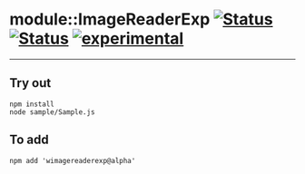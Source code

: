 
# module::ImageReaderExp [![Status](https://img.shields.io/circleci/build/github/Wandalen/wImageReaderExp?label=Test&logo=Test)](https://circleci.com/gh/Wandalen/wImageReaderExp) [![Status](https://github.com/Wandalen/wImageReaderExp/workflows/Test/badge.svg)](https://github.com/Wandalen/wImageReaderExp/actions?query=workflow%3ATest) [![experimental](https://img.shields.io/badge/stability-experimental-orange.svg)](https://github.com/emersion/stability-badges#experimental)

___

## Try out
```
npm install
node sample/Sample.js
```

## To add
```
npm add 'wimagereaderexp@alpha'
```

